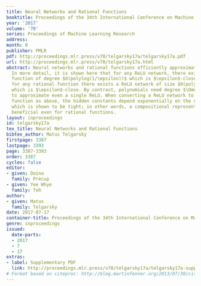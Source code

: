 ```yaml
---
title: Neural Networks and Rational Functions
booktitle: Proceedings of the 34th International Conference on Machine Learning
year: '2017'
volume: '70'
series: Proceedings of Machine Learning Research
address: 
month: 0
publisher: PMLR
pdf: http://proceedings.mlr.press/v70/telgarsky17a/telgarsky17a.pdf
url: http://proceedings.mlr.press/v70/telgarsky17a.html
abstract: Neural networks and rational functions efficiently approximate each other.
  In more detail, it is shown here that for any ReLU network, there exists a rational
  function of degree $O(polylog(1/\epsilon))$ which is $\epsilon$-close, and similarly
  for any rational function there exists a ReLU network of size $O(polylog(1/\epsilon))$
  which is $\epsilon$-close. By contrast, polynomials need degree $\Omega(poly(1/\epsilon))$
  to approximate even a single ReLU. When converting a ReLU network to a rational
  function as above, the hidden constants depend exponentially on the number of layers,
  which is shown to be tight; in other words, a compositional representation can be
  beneficial even for rational functions.
layout: inproceedings
id: telgarsky17a
tex_title: Neural Networks and Rational Functions
bibtex_author: Matus Telgarsky
firstpage: 3387
lastpage: 3393
page: 3387-3393
order: 3387
cycles: false
editor:
- given: Doina
  family: Precup
- given: Yee Whye
  family: Teh
author:
- given: Matus
  family: Telgarsky
date: 2017-07-17
container-title: Proceedings of the 34th International Conference on Machine Learning
genre: inproceedings
issued:
  date-parts:
  - 2017
  - 7
  - 17
extras:
- label: Supplementary PDF
  link: http://proceedings.mlr.press/v70/telgarsky17a/telgarsky17a-supp.pdf
# Format based on citeproc: http://blog.martinfenner.org/2013/07/30/citeproc-yaml-for-bibliographies/
---
```

